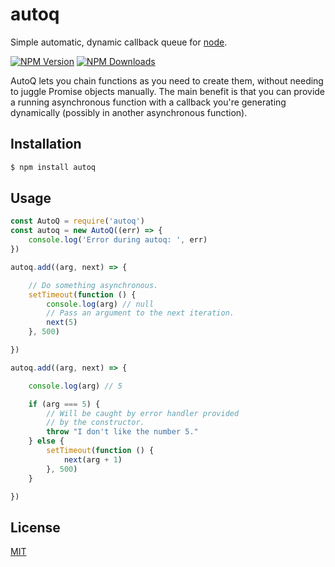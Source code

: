 # autoq

Simple automatic, dynamic callback queue for [node](http://nodejs.org).

[![NPM Version][npm-image]][npm-url]
[![NPM Downloads][downloads-image]][downloads-url]

AutoQ lets you chain functions as you need to create them, without needing to juggle Promise objects manually. The main benefit is that you can provide a running asynchronous function with a callback you're generating dynamically (possibly in another asynchronous function).

## Installation

```bash
$ npm install autoq
```

## Usage

```js
const AutoQ = require('autoq')
const autoq = new AutoQ((err) => {
    console.log('Error during autoq: ', err)
})

autoq.add((arg, next) => {

    // Do something asynchronous.
    setTimeout(function () {
        console.log(arg) // null
        // Pass an argument to the next iteration.
        next(5)
    }, 500)

})

autoq.add((arg, next) => {

    console.log(arg) // 5

    if (arg === 5) {
        // Will be caught by error handler provided
        // by the constructor.
        throw "I don't like the number 5."
    } else {
        setTimeout(function () {
            next(arg + 1)
        }, 500)
    }

})
```

## License

  [MIT](LICENSE)

[npm-image]: https://img.shields.io/npm/v/autoq.svg
[npm-url]: https://npmjs.org/package/autoq
[downloads-image]: https://img.shields.io/npm/dm/autoq.svg
[downloads-url]: https://npmjs.org/package/autoq
